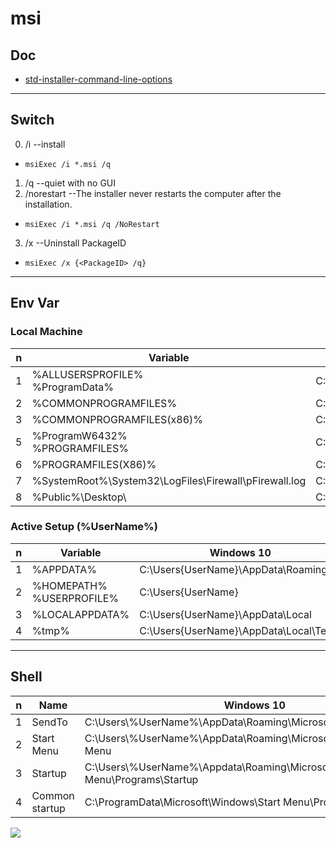 # msi

## Doc
* [std-installer-command-line-options](https://docs.microsoft.com/en-us/windows/win32/msi/standard-installer-command-line-options)

---

## Switch
0) /i --install
  * `msiExec /i *.msi /q`
1) /q --quiet with no GUI
2) /norestart --The installer never restarts the computer after the installation.
  * `msiExec /i *.msi /q /NoRestart`
3) /x --Uninstall PackageID
  * `msiExec /x {<PackageID> /q}`

---

## Env Var
### Local Machine
| n  | Variable                                                  | Windows 10                                               |
| -- | --------------------------------------------------------- | -------------------------------------------------------- |
| 1  | %ALLUSERSPROFILE%<br>%ProgramData%                        | C:\\ProgramData                                          |
| 2  | %COMMONPROGRAMFILES%                                      | C:\\Program Files\\Common Files                          |
| 3  | %COMMONPROGRAMFILES(x86)%                                 | C:\\Program Files (x86)\\Common Files                    |
| 5  | %ProgramW6432%<br>%PROGRAMFILES%                          | C:\\Program Files                                        |
| 6  | %PROGRAMFILES(X86)%                                       | C:\\Program Files (x86)                                  |
| 7  | %SystemRoot%\\System32\\LogFiles\\Firewall\\pFirewall.log | C:\\Windows\\System32\\LogFiles\\Firewall\\pFirewall.log |
| 8  | %Public%\\Desktop\\                                       | C:\\Users\\Public\\Desktop\\                             |

### Active Setup (%UserName%)
| n  | Variable                                                  | Windows 10                                               |
| -- | --------------------------------------------------------- | -------------------------------------------------------- |
| 1  | %APPDATA%                                                 | C:\\Users{UserName}\\AppData\\Roaming                    |
| 2  | %HOMEPATH%<br>%USERPROFILE%                               | C:\\Users{UserName}                                      |
| 3  | %LOCALAPPDATA%                                            | C:\\Users{UserName}\\AppData\\Local                      |
| 4  | %tmp%                                                     | C:\\Users{UserName}\\AppData\\Local\\Temp                |

---

## Shell
|n|Name          |Windows 10                                                             |
|-|--------------|-----------------------------------------------------------------------|
|1|SendTo        |C:\\Users\\%UserName%\\AppData\\Roaming\\Microsoft\\Windows\\SendTo\   | 
|2|Start Menu    |C:\\Users\\%UserName%\\AppData\\Roaming\\Microsoft\\Windows\\Start Menu|
|3|Startup       |C:\\Users\\%UserName%\\Appdata\\Roaming\\Microsoft\\Windows\\Start Menu\\Programs\\Startup|
|4|Common startup|C:\\ProgramData\\Microsoft\\Windows\Start Menu\\Programs\\StartUp|

[<img src="https://i.ibb.co/3Br9Knt/image.png">](https://i.ibb.co/3Br9Knt/image.png)
